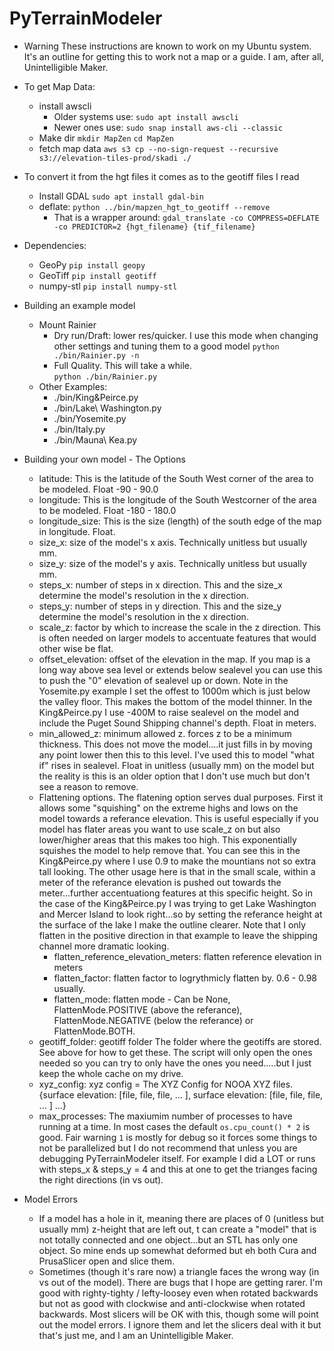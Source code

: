 # PyTerrainModeler

* Warning
  These instructions are known to work on my Ubuntu system.  It's an outline for getting this to work
  not a map or a guide. I am, after all, Unintelligible Maker.

* To get Map Data:
  - install awscli
    - Older systems use:
      `sudo apt install awscli`
    - Newer ones use:
      `sudo snap install aws-cli --classic`
  - Make dir
    `mkdir MapZen`
    `cd MapZen`
  - fetch map data
    `aws s3 cp --no-sign-request --recursive s3://elevation-tiles-prod/skadi ./`
* To convert it from the hgt files it comes as to the geotiff files I read  
  - Install GDAL
    `sudo apt install gdal-bin`
  - deflate:
    `python ../bin/mapzen_hgt_to_geotiff --remove`
    - That is a wrapper around:
      `gdal_translate -co COMPRESS=DEFLATE -co PREDICTOR=2 {hgt_filename} {tif_filename}`

* Dependencies:
  - GeoPy
    `pip install geopy`
  - GeoTiff
    `pip install geotiff`
  - numpy-stl
    `pip install numpy-stl`

* Building an example model
  - Mount Rainier
    - Dry run/Draft: lower res/quicker.  I use this mode when changing other settings and tuning them to a good model
      `python ./bin/Rainier.py -n`
    - Full Quality.  This will take a while.  
      `python ./bin/Rainier.py`
  - Other Examples:
    - ./bin/King&Peirce.py
    - ./bin/Lake\ Washington.py
    - ./bin/Yosemite.py
    - ./bin/Italy.py
    - ./bin/Mauna\ Kea.py

* Building your own model - The Options
  - latitude: This is the latitude of the South West corner of the area to be modeled.  Float -90 - 90.0
  - longitude: This is the longitude of the South Westcorner of the area to be modeled.  Float -180 - 180.0
  - longitude_size: This is the size (length) of the south edge of the map in longitude. Float.
  - size_x: size of the model's x axis.  Technically unitless but usually mm.
  - size_y: size of the model's y axis.  Technically unitless but usually mm.
  - steps_x: number of steps in x direction.  This and the size_x determine the model's resolution in the x direction.
  - steps_y: number of steps in y direction.  This and the size_y determine the model's resolution in the x direction.
  - scale_z: factor by which to increase the scale in the z direction.  This is often needed on larger models to accentuate features that would other wise be flat.
  - offset_elevation: offset of the elevation in the map.  If you map is a long way above sea level or extends below sealevel you can use this to push the "0" elevation of sealevel up or down.  Note in the Yosemite.py example I set the offest to 1000m which is just below the valley floor.  This makes the bottom of the model thinner.  In the King&Peirce.py I use -400M to raise sealevel on the model and include the Puget Sound Shipping channel's depth.  Float in meters.
  - min_allowed_z: minimum allowed z.  forces z to be a minimum thickness. This does not move the model....it just fills in by moving any point lower then this to this level.  I've used this to model "what if" rises in sealevel.  Float in unitless (usually mm) on the model but the reality is this is an older option that I don't use much but don't see a reason to remove.
  - Flattening options.
    The flatening option serves dual purposes.  First it allows some "squishing" on the extreme highs and lows on the model towards a referance elevation.  This is useful especially if you model has flater areas you want to use scale_z on but also lower/higher areas that this makes too high.  This exponentially squishes the model to help remove that.  You can see this in the King&Peirce.py where I use 0.9 to make the mountians not so extra tall looking.  The other usage here is that in the small scale, within a meter of the referance elevation is pushed out towards the meter...further accentuationg features at this specific height.  So in the case of the King&Peirce.py I was trying to get Lake Washington and Mercer Island to look right...so by setting the referance height at the surface of the lake I make the outline clearer.  Note that I only flatten in the positive direction in that example to leave the shipping channel more dramatic looking.
    - flatten_reference_elevation_meters: flatten reference elevation in meters
    - flatten_factor: flatten factor to logrythmicly flatten by.  0.6 - 0.98 usually.
    - flatten_mode: flatten mode - Can be None, FlattenMode.POSITIVE (above the referance), FlattenMode.NEGATIVE (below the referance) or FlattenMode.BOTH.
  - geotiff_folder: geotiff folder The folder where the geotiffs are stored.  See above for how to get these.  The script will only open the ones needed so you can try to only have the ones you need.....but I just keep the whole cache on my drive.
  - xyz_config: xyz config = The XYZ Config for NOOA XYZ files.
                {surface elevation: [file, file, file, ... ],
                 surface elevation: [file, file, file, ... ]
                 ...}
  - max_processes: The maxiumim number of processes to have running at a time.  In most cases the default `os.cpu_count() * 2` is good.  Fair warning `1` is mostly for debug so it forces some things to not be parallelized but I do not recommend that unless you are debugging PyTerrainModeler itself.  For example I did a LOT or runs with steps_x & steps_y = 4 and this at one to get the trianges facing the right directions (in vs out).
    
* Model Errors
  - If a model has a hole in it, meaning there are places of 0 (unitless but usually mm) z-height 
    that are left out, t can create a "model" that is not totally connected and one object...but
    an STL has only one object.  So mine ends up somewhat deformed but eh both Cura and PrusaSlicer open and slice them.
  - Sometimes (though it's rare now) a triangle faces the wrong way (in vs out of the model).  There are 
    bugs that I hope are getting rarer.  I'm good with righty-tighty / lefty-loosey even when rotated 
    backwards but not as good with clockwise and anti-clockwise when rotated backwards. 
    Most slicers will be OK with this, though some will point out the model errors.  I ignore them and let the slicers deal with it but that's 
    just me, and I am an Unintelligible Maker.
